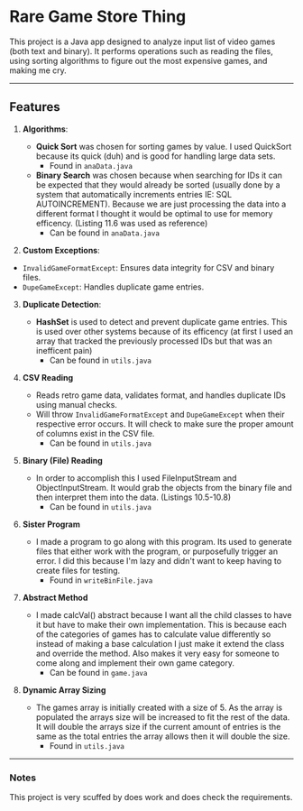 # Rare Game Store Thing

This project is a Java app designed to analyze input list of video games (both text and binary). It performs operations such as reading the files, using sorting algorithms to figure out the most expensive games, and making me cry.

---

## Features


1. **Algorithms**:
   - **Quick Sort** was chosen for sorting games by value. I used QuickSort because its quick (duh) and is good for handling large data sets.
        - Found in `anaData.java`
   - **Binary Search** was chosen because when searching for IDs it can be expected that they would already be sorted (usually done by a system that automatically increments entries IE: SQL AUTOINCREMENT). Because we are just processing the data into a different format I thought it would be optimal to use for memory efficency. (Listing 11.6 was used as reference)
        - Can be found in `anaData.java` 


2. **Custom Exceptions**:
  - `InvalidGameFormatExcept`: Ensures data integrity for CSV and binary files.
  - `DupeGameExcept`: Handles duplicate game entries.

3. **Duplicate Detection**:
   - **HashSet** is used to detect and prevent duplicate game entries. This is used over other systems because of its efficency (at first I used an array that tracked the previously processed IDs but that was an inefficent pain)
        - Can be found in `utils.java`

4. **CSV Reading**
    - Reads retro game data, validates format, and handles duplicate IDs using manual checks.
    - Will throw `InvalidGameFormatExcept` and `DupeGameExcept` when their respective error occurs. It will check to make sure the proper amount of columns exist in the CSV file.
        - Can be found in `utils.java`
5. **Binary (File) Reading**
    - In order to accomplish this I used FileInputStream and ObjectInputStream. It would grab the objects from the binary file and then interpret them into the data. (Listings 10.5-10.8)
        - Can be found in `utils.java`
6. **Sister Program**
    - I made a program to go along with this program. Its used to generate files that either work with the program, or purposefully trigger an error. I did this because I'm lazy and didn't want to keep having to create files for testing.
        - Found in `writeBinFile.java`
7. **Abstract Method**
    - I made calcVal() abstract because I want all the child classes to have it but have to make their own implementation. This is because each of the categories of games has to calculate value differently so instead of making a base calculation I just make it extend the class and override the method. Also makes it very easy for someone to come along and implement their own game category.
        - Can be found in `game.java`
8. **Dynamic Array Sizing**
   - The games array is initially created with a size of 5. As the array is populated the arrays size will be increased to fit the rest of the data. It will double the arrays size if the current amount of entries is the same as the total entries the array allows then it will double the size.
      - Found in `utils.java`
---


### Notes

This project is very scuffed by does work and does check the requirements.
